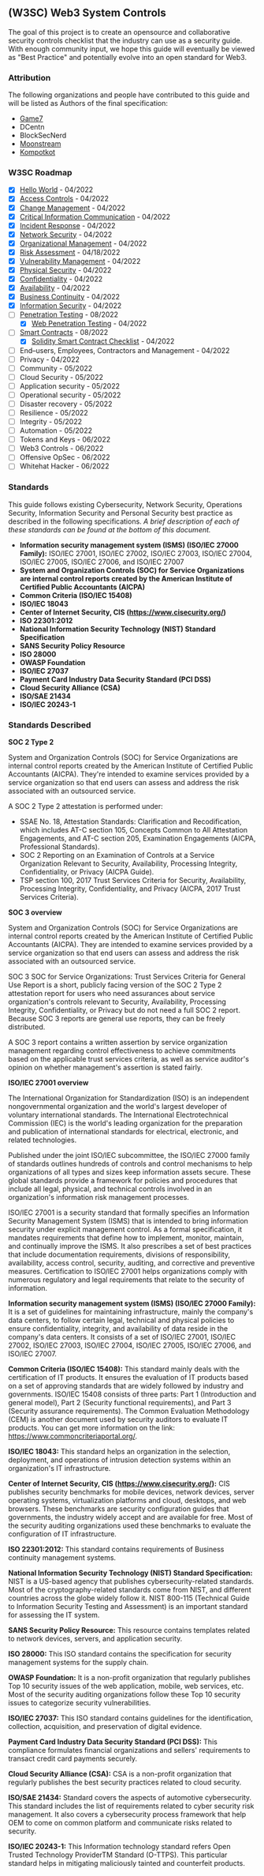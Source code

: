 ## (W3SC) Web3 System Controls
The goal of this project is to create an opensource and collaborative security controls checklist that the industry can use as a security guide. With enough community input, we hope this guide will eventually be viewed as "Best Practice" and potentially evolve into an open standard for Web3.

### Attribution
The following organizations and people have contributed to this guide and will be listed as Authors of the final specification:
* [Game7](https://game7.io/)
* DCentn
* BlockSecNerd
* [Moonstream](https://moonstream.to)
* [Kompotkot](https://github.com/kompotkot)

### W3SC Roadmap

- [x] [Hello World](https://github.com/G7DAO/w3sc) - 04/2022
- [x] [Access Controls](/en/w3sc/access-controls) - 04/2022
- [x] [Change Management](/en/w3sc/change-management) - 04/2022
- [x] [Critical Information Communication](/en/w3sc/critical-information) - 04/2022
- [x] [Incident Response](/en/w3sc/incident-response)  - 04/2022
- [x] [Network Security](/en/w3sc/network-security) - 04/2022
- [x] [Organizational Management](/en/w3sc/organizational-management) - 04/2022
- [x] [Risk Assessment](/en/w3sc/risk-assessment) - 04/18/2022
- [x] [Vulnerability Management](/en/w3sc/vulnerability-management) - 04/2022
- [x] [Physical Security](/en/w3sc/physical-security) - 04/2022
- [x] [Confidentiality](/en/w3sc/confidentiality) - 04/2022
- [x] [Availability](/en/w3sc/availability) - 04/2022
- [x] [Business Continuity](/en/w3sc/business-continuity) - 04/2022
- [x] [Information Security](/en/w3sc/information-security) - 04/2022
- [ ] [Penetration Testing](/en/w3sc/penetration-testing) - 08/2022
	- [x] [Web Penetration Testing](/en/w3sc/penetration-testing/penetration-testing-web) - 04/2022
- [ ] [Smart Contracts](/en/w3sc/smart-contracts) - 08/2022
	- [x] [Solidity Smart Contract Checklist](/en/w3sc/smart-contracts/solidity-checklist) - 04/2022
- [ ] End–users, Employees, Contractors and Management - 04/2022
- [ ] Privacy - 04/2022
- [ ] Community - 05/2022
- [ ] Cloud Security - 05/2022
- [ ] Application security - 05/2022
- [ ] Operational security - 05/2022
- [ ] Disaster recovery - 05/2022
- [ ] Resilience - 05/2022
- [ ] Integrity - 05/2022
- [ ] Automation - 05/2022
- [ ] Tokens and Keys - 06/2022
- [ ] Web3 Controls - 06/2022
- [ ] Offensive OpSec - 06/2022
- [ ] Whitehat Hacker - 06/2022

### Standards
This guide follows existing Cybersecurity, Network Security, Operations Security, Information Security and Personal Security best practice as described in the following specifications. _A brief description of each of these standards can be found at the bottom of this document._
* **Information security management system (ISMS) (ISO/IEC 27000 Family):** ISO/IEC 27001, ISO/IEC 27002, ISO/IEC 27003, ISO/IEC 27004, ISO/IEC 27005, ISO/IEC 27006, and ISO/IEC 27007
* **System and Organization Controls (SOC) for Service Organizations are internal control reports created by the American Institute of Certified Public Accountants (AICPA)**
* **Common Criteria (ISO/IEC 15408)**
* **ISO/IEC 18043**
* **Center of Internet Security, CIS (https://www.cisecurity.org/)**
* **ISO 22301:2012**
* **National Information Security Technology (NIST) Standard Specification**
* **SANS Security Policy Resource**
* **ISO 28000**
* **OWASP Foundation**
* **ISO/IEC 27037**
* **Payment Card Industry Data Security Standard (PCI DSS)**
* **Cloud Security Alliance (CSA)**
* **ISO/SAE 21434**
* **ISO/IEC 20243-1**

### Standards Described
**SOC 2 Type 2**

System and Organization Controls (SOC) for Service Organizations are internal control reports created by the American Institute of Certified Public Accountants (AICPA). They're intended to examine services provided by a service organization so that end users can assess and address the risk associated with an outsourced service.

A SOC 2 Type 2 attestation is performed under:

* SSAE No. 18, Attestation Standards: Clarification and Recodification, which includes AT-C section 105, Concepts Common to All Attestation Engagements, and AT-C section 205, Examination Engagements (AICPA, Professional Standards).
* SOC 2 Reporting on an Examination of Controls at a Service Organization Relevant to Security, Availability, Processing Integrity, Confidentiality, or Privacy (AICPA Guide).
* TSP section 100, 2017 Trust Services Criteria for Security, Availability, Processing Integrity, Confidentiality, and Privacy (AICPA, 2017 Trust Services Criteria).

**SOC 3 overview**

System and Organization Controls (SOC) for Service Organizations are internal control reports created by the American Institute of Certified Public Accountants (AICPA). They are intended to examine services provided by a service organization so that end users can assess and address the risk associated with an outsourced service.

SOC 3 SOC for Service Organizations: Trust Services Criteria for General Use Report is a short, publicly facing version of the SOC 2 Type 2 attestation report for users who need assurances about service organization's controls relevant to Security, Availability, Processing Integrity, Confidentiality, or Privacy but do not need a full SOC 2 report. Because SOC 3 reports are general use reports, they can be freely distributed.

A SOC 3 report contains a written assertion by service organization management regarding control effectiveness to achieve commitments based on the applicable trust services criteria, as well as service auditor's opinion on whether management's assertion is stated fairly.

**ISO/IEC 27001 overview**

The International Organization for Standardization (ISO) is an independent nongovernmental organization and the world's largest developer of voluntary international standards. The International Electrotechnical Commission (IEC) is the world's leading organization for the preparation and publication of international standards for electrical, electronic, and related technologies.

Published under the joint ISO/IEC subcommittee, the ISO/IEC 27000 family of standards outlines hundreds of controls and control mechanisms to help organizations of all types and sizes keep information assets secure. These global standards provide a framework for policies and procedures that include all legal, physical, and technical controls involved in an organization's information risk management processes.

ISO/IEC 27001 is a security standard that formally specifies an Information Security Management System (ISMS) that is intended to bring information security under explicit management control. As a formal specification, it mandates requirements that define how to implement, monitor, maintain, and continually improve the ISMS. It also prescribes a set of best practices that include documentation requirements, divisions of responsibility, availability, access control, security, auditing, and corrective and preventive measures. Certification to ISO/IEC 27001 helps organizations comply with numerous regulatory and legal requirements that relate to the security of information.


**Information security management system (ISMS) (ISO/IEC 27000 Family):**  It is a set of guidelines for maintaining infrastructure, mainly the company's data centers, to follow certain legal, technical and physical policies to ensure confidentiality, integrity, and availability of data reside in the company's data centers. It consists of a set of ISO/IEC 27001, ISO/IEC 27002, ISO/IEC 27003, ISO/IEC 27004, ISO/IEC 27005, ISO/IEC 27006, and ISO/IEC 27007.

**Common Criteria (ISO/IEC 15408):** This standard mainly deals with the certification of IT products. It ensures the evaluation of IT products based on a set of approving standards that are widely followed by industry and governments. ISO/IEC 15408 consists of three parts: Part 1 (Introduction and general model), Part 2 (Security functional requirements), and Part 3 (Security assurance requirements). The Common Evaluation Methodology (CEM) is another document used by security auditors to evaluate IT products. You can get more information on the link: https://www.commoncriteriaportal.org/.

**ISO/IEC 18043:** This standard helps an organization in the selection, deployment, and operations of intrusion detection systems within an organization's IT infrastructure.

**Center of Internet Security, CIS (https://www.cisecurity.org/):** CIS publishes security benchmarks for mobile devices, network devices, server operating systems, virtualization platforms and cloud, desktops, and web browsers. These benchmarks are security configuration guides that governments, the industry widely accept and are available for free. Most of the security auditing organizations used these benchmarks to evaluate the configuration of IT infrastructure.

**ISO 22301:2012:** This standard contains requirements of Business continuity management systems.

**National Information Security Technology (NIST) Standard Specification:** NIST is a US-based agency that publishes cybersecurity-related standards. Most of the cryptography-related standards come from NIST, and different countries across the globe widely follow it. NIST 800-115 (Technical Guide to Information Security Testing and Assessment) is an important standard for assessing the IT system.

**SANS Security Policy Resource:** This resource contains templates related to network devices, servers, and application security.

**ISO 28000:** This ISO standard contains the specification for security management systems for the supply chain.

**OWASP Foundation:** It is a non-profit organization that regularly publishes Top 10 security issues of the web application, mobile, web services, etc. Most of the security auditing organizations follow these Top 10 security issues to categorize security vulnerabilities.

**ISO/IEC 27037:** This ISO standard contains guidelines for the identification, collection, acquisition, and preservation of digital evidence.

**Payment Card Industry Data Security Standard (PCI DSS):** This compliance formulates financial organizations and sellers' requirements to transact credit card payments securely.

**Cloud Security Alliance (CSA):** CSA is a non-profit organization that regularly publishes the best security practices related to cloud security.

**ISO/SAE 21434:** Standard covers the aspects of automotive cybersecurity. This standard includes the list of requirements related to cyber security risk management. It also covers a cybersecurity process framework that help OEM to come on common platform and communicate risks related to security.

**ISO/IEC 20243-1:** This Information technology standard refers Open Trusted Technology ProviderTM Standard (O-TTPS). This particular standard helps in mitigating maliciously tainted and counterfeit products.



